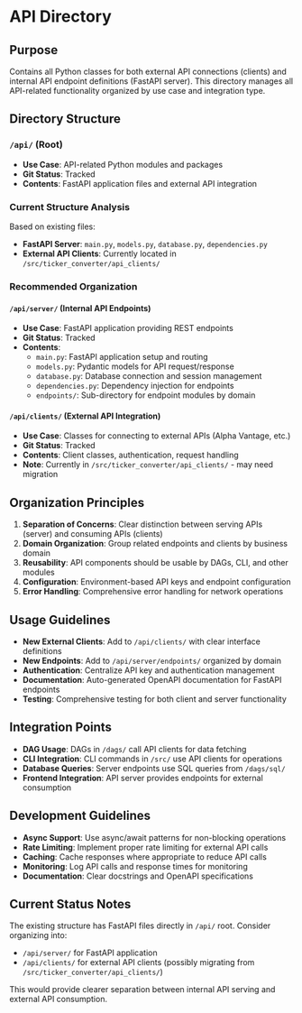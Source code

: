 # API Directory

## Purpose
Contains all Python classes for both external API connections (clients) and internal API endpoint definitions (FastAPI server). This directory manages all API-related functionality organized by use case and integration type.

## Directory Structure

### `/api/` (Root)
- **Use Case**: API-related Python modules and packages
- **Git Status**: Tracked
- **Contents**: FastAPI application files and external API integration

### Current Structure Analysis
Based on existing files:
- **FastAPI Server**: `main.py`, `models.py`, `database.py`, `dependencies.py`
- **External API Clients**: Currently located in `/src/ticker_converter/api_clients/`

### Recommended Organization

#### `/api/server/` (Internal API Endpoints)
- **Use Case**: FastAPI application providing REST endpoints
- **Git Status**: Tracked
- **Contents**:
  - `main.py`: FastAPI application setup and routing
  - `models.py`: Pydantic models for API request/response
  - `database.py`: Database connection and session management
  - `dependencies.py`: Dependency injection for endpoints
  - `endpoints/`: Sub-directory for endpoint modules by domain

#### `/api/clients/` (External API Integration)
- **Use Case**: Classes for connecting to external APIs (Alpha Vantage, etc.)
- **Git Status**: Tracked
- **Contents**: Client classes, authentication, request handling
- **Note**: Currently in `/src/ticker_converter/api_clients/` - may need migration

## Organization Principles

1. **Separation of Concerns**: Clear distinction between serving APIs (server) and consuming APIs (clients)
2. **Domain Organization**: Group related endpoints and clients by business domain
3. **Reusability**: API components should be usable by DAGs, CLI, and other modules
4. **Configuration**: Environment-based API keys and endpoint configuration
5. **Error Handling**: Comprehensive error handling for network operations

## Usage Guidelines

- **New External Clients**: Add to `/api/clients/` with clear interface definitions
- **New Endpoints**: Add to `/api/server/endpoints/` organized by domain
- **Authentication**: Centralize API key and authentication management
- **Documentation**: Auto-generated OpenAPI documentation for FastAPI endpoints
- **Testing**: Comprehensive testing for both client and server functionality

## Integration Points

- **DAG Usage**: DAGs in `/dags/` call API clients for data fetching
- **CLI Integration**: CLI commands in `/src/` use API clients for operations
- **Database Queries**: Server endpoints use SQL queries from `/dags/sql/`
- **Frontend Integration**: API server provides endpoints for external consumption

## Development Guidelines

- **Async Support**: Use async/await patterns for non-blocking operations
- **Rate Limiting**: Implement proper rate limiting for external API calls
- **Caching**: Cache responses where appropriate to reduce API calls
- **Monitoring**: Log API calls and response times for monitoring
- **Documentation**: Clear docstrings and OpenAPI specifications

## Current Status Notes

The existing structure has FastAPI files directly in `/api/` root. Consider organizing into:
- `/api/server/` for FastAPI application
- `/api/clients/` for external API clients (possibly migrating from `/src/ticker_converter/api_clients/`)

This would provide clearer separation between internal API serving and external API consumption.
